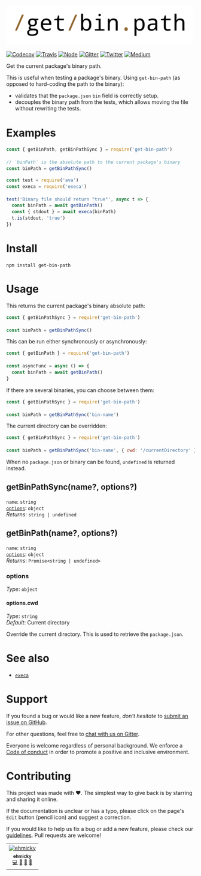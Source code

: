 <img src="https://raw.githubusercontent.com/ehmicky/design/master/get-bin-path/get-bin-path.svg?sanitize=true" width="500"/>

[![Codecov](https://img.shields.io/codecov/c/github/ehmicky/get-bin-path.svg?label=tested&logo=codecov)](https://codecov.io/gh/ehmicky/get-bin-path)
[![Travis](https://img.shields.io/badge/cross-platform-4cc61e.svg?logo=travis)](https://travis-ci.org/ehmicky/get-bin-path)
[![Node](https://img.shields.io/node/v/get-bin-path.svg?logo=node.js)](https://www.npmjs.com/package/get-bin-path)
[![Gitter](https://img.shields.io/gitter/room/ehmicky/get-bin-path.svg?logo=gitter)](https://gitter.im/ehmicky/get-bin-path)
[![Twitter](https://img.shields.io/badge/%E2%80%8B-twitter-4cc61e.svg?logo=twitter)](https://twitter.com/intent/follow?screen_name=ehmicky)
[![Medium](https://img.shields.io/badge/%E2%80%8B-medium-4cc61e.svg?logo=medium)](https://medium.com/@ehmicky)

Get the current package's binary path.

This is useful when testing a package's binary. Using `get-bin-path` (as opposed
to hard-coding the path to the binary):

- validates that the `package.json` `bin` field is correctly setup.
- decouples the binary path from the tests, which allows moving the file without
  rewriting the tests.

# Examples

```js
const { getBinPath, getBinPathSync } = require('get-bin-path')

// `binPath` is the absolute path to the current package's binary
const binPath = getBinPathSync()
```

```js
const test = require('ava')
const execa = require('execa')

test('Binary file should return "true"', async t => {
  const binPath = await getBinPath()
  const { stdout } = await execa(binPath)
  t.is(stdout, 'true')
})
```

# Install

```
npm install get-bin-path
```

# Usage

This returns the current package's binary absolute path:

```js
const { getBinPathSync } = require('get-bin-path')

const binPath = getBinPathSync()
```

This can be run either synchronously or asynchronously:

```js
const { getBinPath } = require('get-bin-path')

const asyncFunc = async () => {
  const binPath = await getBinPath()
}
```

If there are several binaries, you can choose between them:

```js
const { getBinPathSync } = require('get-bin-path')

const binPath = getBinPathSync('bin-name')
```

The current directory can be overridden:

```js
const { getBinPathSync } = require('get-bin-path')

const binPath = getBinPathSync('bin-name', { cwd: '/currentDirectory' })
```

When no `package.json` or binary can be found, `undefined` is returned instead.

## getBinPathSync(name?, options?)

`name`: `string`<br> [`options`](#options): `object`<br>_Returns_:
`string | undefined`

## getBinPath(name?, options?)

`name`: `string`<br> [`options`](#options): `object`<br>_Returns_:
`Promise<string | undefined>`

### options

_Type_: `object`

#### options.cwd

_Type_: `string`<br> _Default_: Current directory

Override the current directory. This is used to retrieve the `package.json`.

# See also

- [`execa`](https://github.com/sindresorhus/execa)

# Support

If you found a bug or would like a new feature, _don't hesitate_ to
[submit an issue on GitHub](../../issues).

For other questions, feel free to
[chat with us on Gitter](https://gitter.im/ehmicky/get-bin-path).

Everyone is welcome regardless of personal background. We enforce a
[Code of conduct](CODE_OF_CONDUCT.md) in order to promote a positive and
inclusive environment.

# Contributing

This project was made with ❤️. The simplest way to give back is by starring and
sharing it online.

If the documentation is unclear or has a typo, please click on the page's `Edit`
button (pencil icon) and suggest a correction.

If you would like to help us fix a bug or add a new feature, please check our
[guidelines](CONTRIBUTING.md). Pull requests are welcome!

<!-- Thanks go to our wonderful contributors: -->

<!-- ALL-CONTRIBUTORS-LIST:START -->
<!-- prettier-ignore -->
<table><tr><td align="center"><a href="https://twitter.com/ehmicky"><img src="https://avatars2.githubusercontent.com/u/8136211?v=4" width="100px;" alt="ehmicky"/><br /><sub><b>ehmicky</b></sub></a><br /><a href="https://github.com/ehmicky/get-bin-path/commits?author=ehmicky" title="Code">💻</a> <a href="#design-ehmicky" title="Design">🎨</a> <a href="#ideas-ehmicky" title="Ideas, Planning, & Feedback">🤔</a> <a href="https://github.com/ehmicky/get-bin-path/commits?author=ehmicky" title="Documentation">📖</a></td></tr></table>

<!-- ALL-CONTRIBUTORS-LIST:END -->
